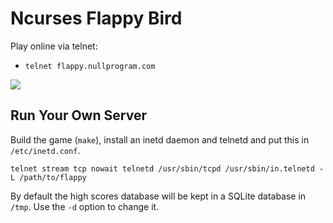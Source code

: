 # Ncurses Flappy Bird

Play online via telnet:

 * `telnet flappy.nullprogram.com`

![](http://i.imgur.com/BEzBFl8.gif)

## Run Your Own Server

Build the game (`make`), install an inetd daemon and telnetd and put
this in `/etc/inetd.conf`.

    telnet stream tcp nowait telnetd /usr/sbin/tcpd /usr/sbin/in.telnetd -L /path/to/flappy

By default the high scores database will be kept in a SQLite database
in `/tmp`. Use the `-d` option to change it.
